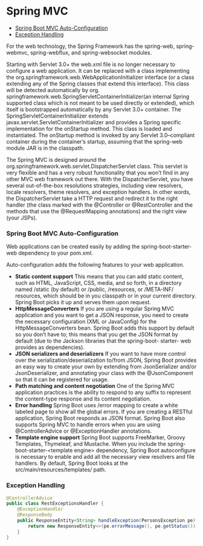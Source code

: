 # Spring MVC

* [Spring Boot MVC Auto-Configuration](#spring-boot-mvc-auto-configuration)
* [Exception Handling](#exception-handling)

For the web technology, the Spring Framework has the spring-web, spring-webmvc, spring-webflux, and spring-websocket modules.

Starting with Servlet 3.0+ the web.xml file is no longer necessary to configure a web application. It can be replaced with a class implementing the org.springframework.web.WebApplicationInitializer interface (or a class extending any of the Spring classes that extend this interface). This class will be detected automatically by org. springframework.web.SpringServletContainerInitializer(an internal Spring supported class which is not meant to be used directly or extended), which itself is bootstrapped automatically by any Servlet 3.0+ container. The SpringServletContainerInitializer extends javax.servlet.ServletContainerInitializer and provides a Spring specific implementation for the onStartup method. This class is loaded and instantiated. The onStartup method is invoked by any Servlet 3.0–compliant container during the container’s startup, assuming that the spring-web module JAR is in the classpath.

The Spring MVC is designed around the org.springframework.web.servlet.DispatcherServlet class. This servlet is very flexible and has a very robust functionality that you won’t find in any other MVC web framework out there. With the DispatcherServlet, you have several out-of-the-box resolutions strategies, including view resolvers, locale resolvers, theme resolvers, and exception handlers. In other words, the DispatcherServlet take a HTTP request and redirect it to the right handler (the class marked with the @Controller or @RestController and the methods that use the @RequestMapping annotations) and the right view (your JSPs).

### Spring Boot MVC Auto-Configuration
Web applications can be created easily by adding the spring-boot-starter-web dependency to your pom.xml. 

Auto-configuration adds the following features to your web application.
* **Static content support** This means that you can add static content, such as HTML, JavaScript, CSS, media, and so forth, in a directory named /static (by default) or /public, /resources, or /META-INF/ resources, which should be in you classpath or in your current directory. Spring Boot picks it up and serves them upon request.
* **HttpMessageConverters** If you are using a regular Spring MVC application and you want to get a JSON response, you need to create the necessary configuration (XML or JavaConfig) for the HttpMessageConverters bean. Spring Boot adds this support by default so you don’t have to; this means that you get the JSON format by default (due to the Jackson libraries that the spring-boot- starter- web provides as dependencies).
* **JSON serializers and deserializers** If you want to have more control over the serialization/deserialization to/from JSON, Spring Boot provides an easy way to create your own by extending from JsonSerializer<T> and/or JsonDeserializer<T>, and annotating your class with the @JsonComponent so that it can be registered for usage.
* **Path matching and content negotiation** One of the Spring MVC application practices is the ability to respond to any suffix to represent the content-type response and its content negotiation.
* **Error handling** Spring Boot uses /error mapping to create a white labeled page to show all the global errors. If you are creating a RESTful application, Spring Boot responds as JSON format. Spring Boot also supports Spring MVC to handle errors when you are using @ControllerAdvice or @ExceptionHandler annotations.
* **Template engine support** Spring Boot supports FreeMarker, Groovy Templates, Thymeleaf, and Mustache. When you include the spring-boot-starter-\<template engine> dependency, Spring Boot autoconfigure is necessary to enable and add all the necessary view resolvers and file handlers. By default, Spring Boot looks at the src/main/resources/templates/ path.

### Exception Handling

```java
@ControllerAdvice
public class RestExceptionsHandler {
    @ExceptionHandler
    @ResponseBody
    public ResponseEntity<String> handleException(PersonsException pe) {
        return new ResponseEntity<>(pe.errorMessage(), pe.getStatus());
    }
}
```